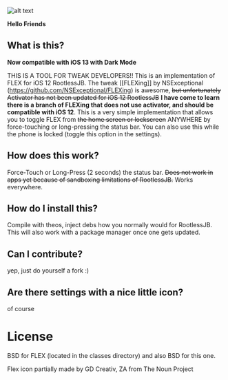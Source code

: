 ![alt text](https://github.com/ShyamLad/Flex12/blob/master/flex12prefs/Resources/FLEX12_git.png "Flex12")

**Hello Friends**

## What is this?


**Now compatible with iOS 13 with Dark Mode**

THIS IS A TOOL FOR TWEAK DEVELOPERS!! This is an implementation of FLEX for iOS 12 RootlessJB. The tweak [[FLEXing]] by NSExceptional (https://github.com/NSExceptional/FLEXing) is awesome, ~~but unfortunately Activator has not been updated for iOS 12 RootlessJB~~ **I have come to learn there is a branch of FLEXing that does not use activator, and should be compatible with iOS 12**. This is a very simple implementation that allows you to toggle FLEX from ~~the home screen or lockscreen~~ ANYWHERE by force-touching or long-pressing the status bar. You can also use this while the phone is locked (toggle this option in the settings).

## How does this work?

Force-Touch or Long-Press (2 seconds) the status bar. ~~Does not work in apps yet because of sandboxing limitations of RootlessJB.~~ Works everywhere. 

## How do I install this?

Compile with theos, inject debs how you normally would for RootlessJB. This will also work with a package manager once one gets updated.

## Can I contribute?

yep, just do yourself a fork :)

## Are there settings with a nice little icon?

of course


# License

BSD for FLEX (located in the classes directory) and also BSD for this one.


Flex icon partially made by GD Creativ, ZA from The Noun Project
